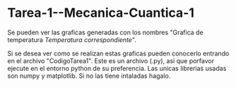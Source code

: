 # Tarea-1--Mecanica-Cuantica-1

Se pueden ver las graficas generadas con los nombres "Grafica de temperatura *Temperatura correspondiente*".

Si se desea ver como se realizan estas graficas pueden conocerlo entrando en el archivo "CodigoTarea1". Este es un archivo (.py), asi que porfavor ejecute en el entorno python de su preferencia. 
Las unicas librerias usadas son numpy y matplotlib. Si no las tiene intaladas hagalo.
